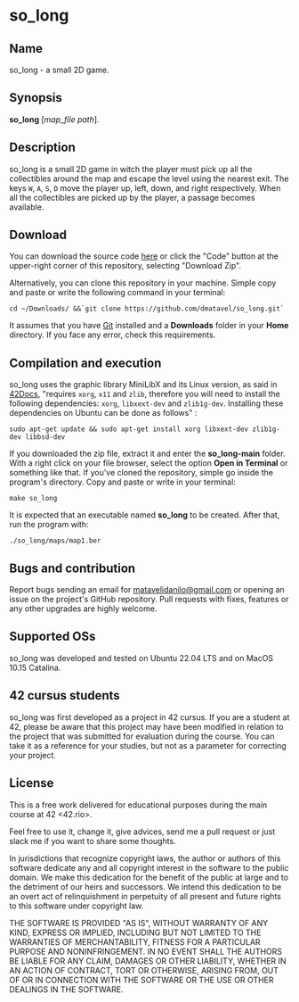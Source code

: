 
# so_long

## Name

so_long - a small 2D game.

## **Synopsis**

**so_long** [*map_file path*].

## Description

so_long is a small 2D game in witch the player must pick up all the collectibles around the map and escape the level using the nearest exit. The keys `W`, `A`, `S`, `D` move the player up, left, down, and right respectively. When all the collectibles are picked up by the player, a passage becomes available.

## **Download**

You can download the source code [here](https://github.com/dmatavel/so_long/archive/refs/heads/main.zip) or click the "Code" button at the upper-right corner of this repository, selecting "Download Zip".

Alternatively, you can clone this repository in your machine. Simple copy and paste or write the following command in your terminal:

    cd ~/Downloads/ &&`git clone https://github.com/dmatavel/so_long.git`

It assumes that you have [Git](https://git-scm.com/) installed and a **Downloads** folder in your **Home** directory. If you face any error, check this requirements.

## Compilation and execution

so_long uses the graphic library MiniLibX and its Linux version, as said in [42Docs](https://harm-smits.github.io/42docs/libs/minilibx/getting_started.html), "requires `xorg`, `x11` and `zlib`, therefore you will need to install the following dependencies: `xorg`, `libxext-dev` and `zlib1g-dev`. Installing these dependencies on Ubuntu can be done as follows" :
    
    sudo apt-get update && sudo apt-get install xorg libxext-dev zlib1g-dev libbsd-dev

If you downloaded the zip file, extract it and enter the **so_long-main** folder. With a right click on your file browser, select the option **Open in Terminal** or something like that. If you've cloned the repository, simple go inside the program's directory. Copy and paste or write in your terminal:

    make so_long

It is expected that an executable named **so_long** to be created. After that, run the program with:

    ./so_long/maps/map1.ber

## Bugs and contribution

Report bugs sending an email for matavelidanilo@gmail.com or opening an issue on the project's GitHub repository. Pull requests with fixes, features or any other upgrades are highly welcome.  

## Supported OSs

so_long was developed and tested on Ubuntu 22.04 LTS and on MacOS 10.15 Catalina. 

## 42 cursus students

so_long was first developed as a project in 42 cursus. If you are a student at 42, please be aware that this project may have been modified in relation to the project that was submitted for evaluation during the course. You can take it as a reference for your studies, but not as a parameter for correcting your project.

## License

This is a free work delivered for educational purposes during the main course
at 42 <42.rio>.

Feel free to use it, change it, give advices, send me a pull request or
just slack me if you want to share some thoughts.

In jurisdictions that recognize copyright laws, the author or authors
of this software dedicate any and all copyright interest in the
software to the public domain. We make this dedication for the benefit
of the public at large and to the detriment of our heirs and
successors. We intend this dedication to be an overt act of
relinquishment in perpetuity of all present and future rights to this
software under copyright law.

THE SOFTWARE IS PROVIDED "AS IS", WITHOUT WARRANTY OF ANY KIND,
EXPRESS OR IMPLIED, INCLUDING BUT NOT LIMITED TO THE WARRANTIES OF
MERCHANTABILITY, FITNESS FOR A PARTICULAR PURPOSE AND NONINFRINGEMENT.
IN NO EVENT SHALL THE AUTHORS BE LIABLE FOR ANY CLAIM, DAMAGES OR
OTHER LIABILITY, WHETHER IN AN ACTION OF CONTRACT, TORT OR OTHERWISE,
ARISING FROM, OUT OF OR IN CONNECTION WITH THE SOFTWARE OR THE USE OR
OTHER DEALINGS IN THE SOFTWARE.
